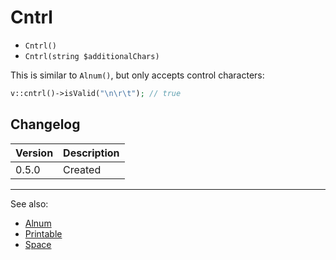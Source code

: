 # Cntrl

- `Cntrl()`
- `Cntrl(string $additionalChars)`

This is similar to `Alnum()`, but only accepts control characters:

```php
v::cntrl()->isValid("\n\r\t"); // true
```

## Changelog

Version | Description
--------|-------------
  0.5.0 | Created

***
See also:

- [Alnum](Alnum.md)
- [Printable](Printable.md)
- [Space](Space.md)
